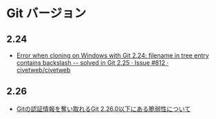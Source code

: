 # Git バージョン

## 2.24
- [Error when cloning on Windows with Git 2.24: filename in tree entry contains backslash -- solved in Git 2.25 · Issue #812 · civetweb/civetweb](https://github.com/civetweb/civetweb/issues/812)

## 2.26
- [Gitの認証情報を奪い取れるGit 2.26.0以下にある脆弱性について](https://gist.github.com/azu/9e0ffcf42a24c7b7ad4b6a0611db073a)

